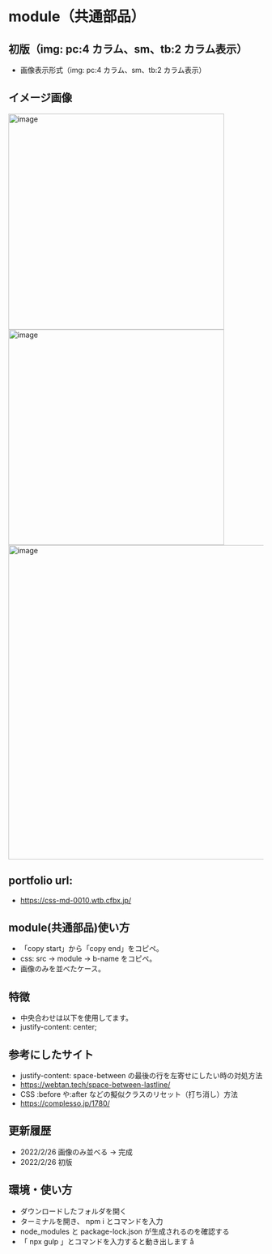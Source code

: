 # module（共通部品）

## 初版（img: pc:4 カラム、sm、tb:2 カラム表示）

- 画像表示形式（img: pc:4 カラム、sm、tb:2 カラム表示）

## イメージ画像
<img width="426" alt="image" src="https://user-images.githubusercontent.com/99580997/155834206-aa53a8ac-eaf2-4829-9a73-79a04a5da512.png">
<img width="426" alt="image" src="https://user-images.githubusercontent.com/99580997/155834213-887e7e40-7f0b-43f5-a3f1-cd033dfee853.png">
<img width="621" alt="image" src="https://user-images.githubusercontent.com/99580997/155834228-08207567-9362-4a99-aae2-75698e68ed11.png">

## portfolio url:

- https://css-md-0010.wtb.cfbx.jp/

## module(共通部品)使い方

- 「copy start」から「copy end」をコピペ。
- css: src -> module -> b-name をコピペ。
- 画像のみを並べたケース。

## 特徴

- 中央合わせは以下を使用してます。
- justify-content: center;

## 参考にしたサイト

- justify-content: space-between の最後の行を左寄せにしたい時の対処方法
- https://webtan.tech/space-between-lastline/
- CSS :before や:after などの擬似クラスのリセット（打ち消し）方法
- https://complesso.jp/1780/

## 更新履歴
- 2022/2/26 画像のみ並べる -> 完成
- 2022/2/26 初版

## 環境・使い方

- ダウンロードしたフォルダを開く
- ターミナルを開き、 npm i とコマンドを入力
- node_modules と package-lock.json が生成されるのを確認する
- 「 npx gulp 」とコマンドを入力すると動き出します
  å
